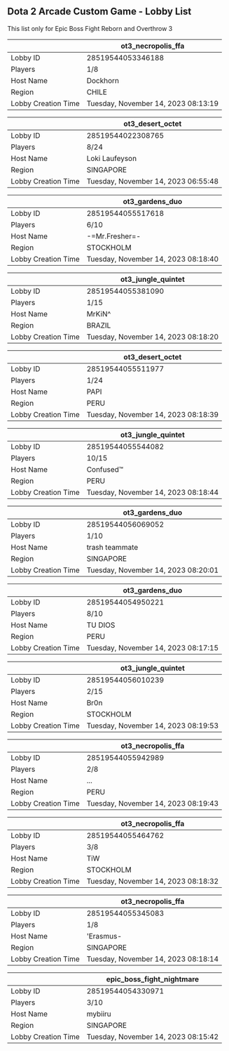 ## Dota 2 Arcade Custom Game - Lobby List

This list only for Epic Boss Fight Reborn and Overthrow 3

|  | ot3_necropolis_ffa |
| ------ | ------ |
| Lobby ID | 28519544053346188 |
| Players | 1/8 |
| Host Name | Dockhorn |
| Region | CHILE |
| Lobby Creation Time | Tuesday, November 14, 2023 08:13:19 |


|  | ot3_desert_octet |
| ------ | ------ |
| Lobby ID | 28519544022308765 |
| Players | 8/24 |
| Host Name | Loki Laufeyson |
| Region | SINGAPORE |
| Lobby Creation Time | Tuesday, November 14, 2023 06:55:48 |


|  | ot3_gardens_duo |
| ------ | ------ |
| Lobby ID | 28519544055517618 |
| Players | 6/10 |
| Host Name | -=Mr.Fresher=- |
| Region | STOCKHOLM |
| Lobby Creation Time | Tuesday, November 14, 2023 08:18:40 |


|  | ot3_jungle_quintet |
| ------ | ------ |
| Lobby ID | 28519544055381090 |
| Players | 1/15 |
| Host Name | MrKiN^ |
| Region | BRAZIL |
| Lobby Creation Time | Tuesday, November 14, 2023 08:18:20 |


|  | ot3_desert_octet |
| ------ | ------ |
| Lobby ID | 28519544055511977 |
| Players | 1/24 |
| Host Name | PAPI |
| Region | PERU |
| Lobby Creation Time | Tuesday, November 14, 2023 08:18:39 |


|  | ot3_jungle_quintet |
| ------ | ------ |
| Lobby ID | 28519544055544082 |
| Players | 10/15 |
| Host Name | Confused™ |
| Region | PERU |
| Lobby Creation Time | Tuesday, November 14, 2023 08:18:44 |


|  | ot3_gardens_duo |
| ------ | ------ |
| Lobby ID | 28519544056069052 |
| Players | 1/10 |
| Host Name | trash teammate |
| Region | SINGAPORE |
| Lobby Creation Time | Tuesday, November 14, 2023 08:20:01 |


|  | ot3_gardens_duo |
| ------ | ------ |
| Lobby ID | 28519544054950221 |
| Players | 8/10 |
| Host Name | TU DIOS |
| Region | PERU |
| Lobby Creation Time | Tuesday, November 14, 2023 08:17:15 |


|  | ot3_jungle_quintet |
| ------ | ------ |
| Lobby ID | 28519544056010239 |
| Players | 2/15 |
| Host Name | Br0n |
| Region | STOCKHOLM |
| Lobby Creation Time | Tuesday, November 14, 2023 08:19:53 |


|  | ot3_necropolis_ffa |
| ------ | ------ |
| Lobby ID | 28519544055942989 |
| Players | 2/8 |
| Host Name | ... |
| Region | PERU |
| Lobby Creation Time | Tuesday, November 14, 2023 08:19:43 |


|  | ot3_necropolis_ffa |
| ------ | ------ |
| Lobby ID | 28519544055464762 |
| Players | 3/8 |
| Host Name | TiW |
| Region | STOCKHOLM |
| Lobby Creation Time | Tuesday, November 14, 2023 08:18:32 |


|  | ot3_necropolis_ffa |
| ------ | ------ |
| Lobby ID | 28519544055345083 |
| Players | 1/8 |
| Host Name | 'Erasmus- |
| Region | SINGAPORE |
| Lobby Creation Time | Tuesday, November 14, 2023 08:18:14 |


|  | epic_boss_fight_nightmare |
| ------ | ------ |
| Lobby ID | 28519544054330971 |
| Players | 3/10 |
| Host Name | mybiiru |
| Region | SINGAPORE |
| Lobby Creation Time | Tuesday, November 14, 2023 08:15:42 |


